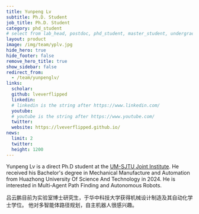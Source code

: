 ```yaml
---
title: Yunpeng Lv
subtitle: Ph.D. Student
job_title: Ph.D. Student
category: phd_student 
# select from lab_head, postdoc, phd_student, master_student, undergraduate, staff, visitor, intern
layout: product
image: /img/team/yplv.jpg
hide_hero: true
hide_footer: false
remove_hero_title: true
show_sidebar: false
redirect_from:
  - /team/yunpenglv/
links:
  scholar:  
  github: lveverflipped
  linkedin: 
  # linkedin is the string after https://www.linkedin.com/
  youtube: 
  # youtube is the string after https://www.youtube.com/
  twitter: 
  website: https://lveverflipped.github.io/
news:
  limit: 2
  twitter: 
  height: 1200
---
```


Yunpeng Lv is a direct Ph.D student at the [UM-SJTU Joint Institute]((https://www.ji.sjtu.edu.cn/)). 
He received his Bachelor's degree in Mechanical Manufacture and Automation from Huazhong University Of Science And Technology in 2024.
He is interested in Multi-Agent Path Finding and Autonomous Robots.

吕云鹏目前为实验室博士研究生，于华中科技大学获得机械设计制造及其自动化学士学位。
他对多智能体路径规划，自主机器人很感兴趣。
```
